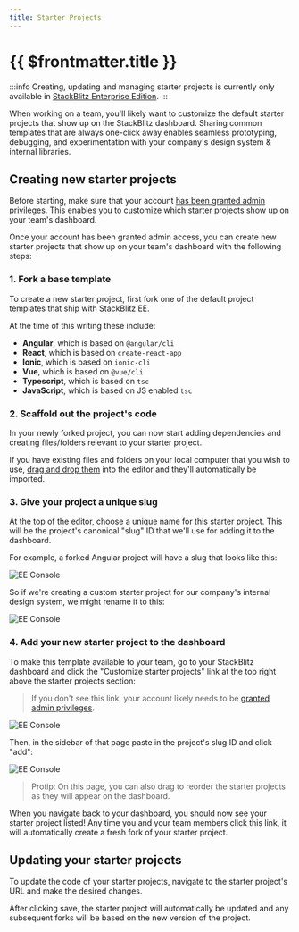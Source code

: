 ```yaml
---
title: Starter Projects
---
```


# {{ $frontmatter.title }}

:::info
Creating, updating and managing starter projects is currently only available in [StackBlitz Enterprise Edition](/docs/enterprise).
:::

When working on a team, you'll likely want to customize the default starter projects that show up on the StackBlitz dashboard. Sharing common templates that are always one-click away enables seamless prototyping, debugging, and experimentation with your company's design system & internal libraries.

## Creating new starter projects

Before starting, make sure that your account [has been granted admin privileges](/docs/enterprise/user-management). This enables you to customize which starter projects show up on your team's dashboard.

Once your account has been granted admin access, you can create new starter projects that show up on your team's dashboard with the following steps:

### 1. Fork a base template

To create a new starter project, first fork one of the default project templates that ship with StackBlitz EE.

At the time of this writing these include:

- **Angular**, which is based on `@angular/cli`
- **React**, which is based on `create-react-app`
- **Ionic**, which is based on `ionic-cli`
- **Vue**, which is based on `@vue/cli`
- **Typescript**, which is based on `tsc`
- **JavaScript**, which is based on JS enabled `tsc`

### 2. Scaffold out the project's code

In your newly forked project, you can now start adding dependencies and creating files/folders relevant to your starter project.

If you have existing files and folders on your local computer that you wish to use, [drag and drop them](http://localhost:3000/docs/platform/importing-projects#upload-from-your-computer) into the editor and they'll automatically be imported.

### 3. Give your project a unique slug

At the top of the editor, choose a unique name for this starter project. This will be the project's canonical "slug" ID that we'll use for adding it to the dashboard.

For example, a forked Angular project will have a slug that looks like this:

![EE Console](/doc_images/ee-title-1.png)

So if we're creating a custom starter project for our company's internal design system, we might rename it to this:

![EE Console](/doc_images/ee-title-2.png)

### 4. Add your new starter project to the dashboard

To make this template available to your team, go to your StackBlitz dashboard and click the "Customize starter projects" link at the top right above the starter projects section:

> If you don't see this link, your account likely needs to be [granted admin privileges](/docs/enterprise/user-management).

![EE Console](/doc_images/customize-project-link.png)

Then, in the sidebar of that page paste in the project's slug ID and click "add":

![EE Console](/doc_images/add-starter.gif)

> Protip: On this page, you can also drag to reorder the starter projects as they will appear on the dashboard.

When you navigate back to your dashboard, you should now see your starter project listed! Any time you and your team members click this link, it will automatically create a fresh fork of your starter project.

## Updating your starter projects

To update the code of your starter projects, navigate to the starter project's URL and make the desired changes.

After clicking save, the starter project will automatically be updated and any subsequent forks will be based on the new version of the project.